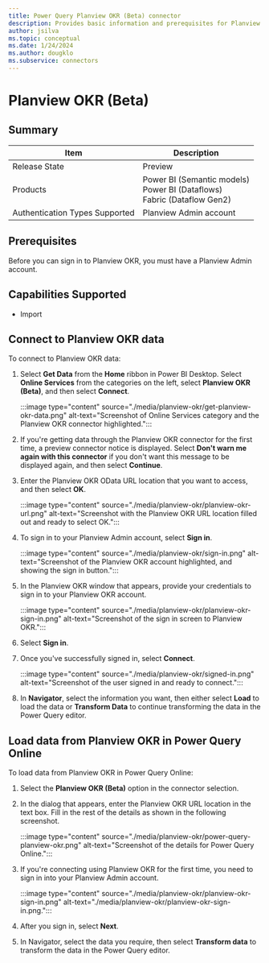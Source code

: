 ```yaml
---
title: Power Query Planview OKR (Beta) connector
description: Provides basic information and prerequisites for Planview OKR connector
author: jsilva
ms.topic: conceptual
ms.date: 1/24/2024
ms.author: dougklo
ms.subservice: connectors
---
```


# Planview OKR (Beta)

## Summary

| Item | Description |
| ---- | ----------- |
| Release State | Preview |
| Products | Power BI (Semantic models) <br/> Power BI (Dataflows) <br/> Fabric (Dataflow Gen2) |
| Authentication Types Supported | Planview Admin account |

## Prerequisites

Before you can sign in to Planview OKR, you must have a Planview Admin account.

## Capabilities Supported

* Import

## Connect to Planview OKR data

To connect to Planview OKR data:

1. Select **Get Data** from the **Home** ribbon in Power BI Desktop. Select **Online Services** from the categories on the left, select **Planview OKR (Beta)**, and then select **Connect**.

   :::image type="content" source="./media/planview-okr/get-planview-okr-data.png" alt-text="Screenshot of Online Services category and the Planview OKR connector highlighted.":::

2. If you're getting data through the Planview OKR connector for the first time, a preview connector notice is displayed. Select **Don't warn me again with this connector** if you don't want this message to be displayed again, and then select **Continue**.

3. Enter the Planview OKR OData URL location that you want to access, and then select **OK**.

   :::image type="content" source="./media/planview-okr/planview-okr-url.png" alt-text="Screenshot with the Planview OKR URL location filled out and ready to select OK.":::

4. To sign in to your Planview Admin account, select **Sign in**.

   :::image type="content" source="./media/planview-okr/sign-in.png" alt-text="Screenshot of the Planview OKR account highlighted, and showing the sign in button.":::

5. In the Planview OKR window that appears, provide your credentials to sign in to your Planview OKR account.

   :::image type="content" source="./media/planview-okr/planview-okr-sign-in.png" alt-text="Screenshot of the sign in screen to Planview OKR.":::

6. Select **Sign in**.

7. Once you've successfully signed in, select **Connect**.

   :::image type="content" source="./media/planview-okr/signed-in.png" alt-text="Screenshot of the user signed in and ready to connect.":::

8. In **Navigator**, select the information you want, then either select **Load** to load the data or **Transform Data** to continue transforming the data in the Power Query editor.

## Load data from Planview OKR in Power Query Online

To load data from Planview OKR in Power Query Online:

1. Select the **Planview OKR (Beta)** option in the connector selection.

2. In the dialog that appears, enter the Planview OKR URL location in the text box. Fill in the rest of the details as shown in the following screenshot.

   :::image type="content" source="./media/planview-okr/power-query-planview-okr.png" alt-text="Screenshot of the details for Power Query Online.":::

3. If you're connecting using Planview OKR for the first time, you need to sign in into your Planview Admin account.

   :::image type="content" source="./media/planview-okr/planview-okr-sign-in.png" alt-text="./media/planview-okr/planview-okr-sign-in.png.":::

4. After you sign in, select **Next**.

5. In Navigator, select the data you require, then select **Transform data** to transform the data in the Power Query editor.
